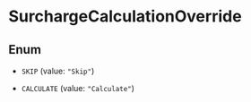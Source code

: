 

# SurchargeCalculationOverride

## Enum


* `SKIP` (value: `"Skip"`)

* `CALCULATE` (value: `"Calculate"`)



